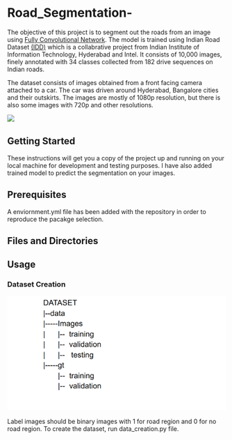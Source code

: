 # Road_Segmentation-
The objective of this project is to segment out the roads from an image using [Fully Convolutional Network](https://people.eecs.berkeley.edu/~jonlong/long_shelhamer_fcn.pdf). The model is trained using Indian Road Dataset [(IDD)](https://idd.insaan.iiit.ac.in/) which is a collabrative project from  Indian Institute of Information Technology, Hyderabad and Intel. It consists of 10,000 images, finely annotated with 34 classes collected from 182 drive sequences on Indian roads. 

The dataset consists of images obtained from a front facing camera attached to a car. The car was driven around Hyderabad, Bangalore cities and their outskirts. The images are mostly of 1080p resolution, but there is also some images with 720p and other resolutions.

![](detection.gif)

## Getting Started
These instructions will get you a copy of the project up and running on your local machine for development and testing purposes. I have also added trained model to predict the segmentation on your images.

## Prerequisites
A enviornment.yml file has been added with the repository in order to reproduce the pacakge selection. 

## Files and Directories

## Usage 
### Dataset Creation

![alt text](https://github.com/preetkhaturia/Road_Segmentation-/blob/master/Images/dataset.png "Logo Title Text 1")

Label images should be binary images with 1 for road region and 0 for no road region.
To create the dataset, run data_creation.py file.



